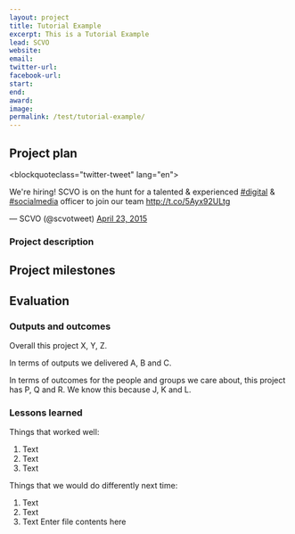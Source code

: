 ```yaml
---
layout: project
title: Tutorial Example
excerpt: This is a Tutorial Example
lead: SCVO
website: 
email: 
twitter-url: 
facebook-url: 
start: 
end: 
award: 
image:
permalink: /test/tutorial-example/ 
---
```


## Project plan

<blockquoteclass="twitter-tweet" lang="en"><p lang="en" dir="ltr">We&#39;re hiring! SCVO is on the hunt for a talented &amp; experienced <a href="https://twitter.com/hashtag/digital?src=hash">#digital</a> &amp; <a href="https://twitter.com/hashtag/socialmedia?src=hash">#socialmedia</a> officer to join our team <a href="http://t.co/5Ayx92ULtg">http://t.co/5Ayx92ULtg</a></p>&mdash; SCVO (@scvotweet) <a href="https://twitter.com/scvotweet/status/591204747815686145">April 23, 2015</a></blockquote> <script asyncsrc="//platform.twitter.com/widgets.js" charset="utf-8"></script>

### Project description



## Project milestones



## Evaluation



### Outputs and outcomes

Overall this project X, Y, Z.

In terms of outputs we delivered A, B and C.

In terms of outcomes for the people and groups we care about, this project has P, Q and R. We know this because J, K and L.

### Lessons learned

Things that worked well:

1. Text
2. Text
3. Text

Things that we would do differently next time:

1. Text
2. Text
3. Text
Enter file contents here
